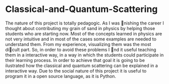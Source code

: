 # Classical-and-Quantum-Scattering
The nature of this project is totally pedagogic. As I was nishing the
career I thought about contributing my grain of sand in physics by helping
those students who are starting now. Most of the concepts learned in physics
are not very intuitive and in most of the cases some examples are needed
to understand them. From my experience, visualizing them was the most
dicult part. So, in order to avoid these problems I nd it useful teaching
them in a interactive way, in a way in which the students could participate
in their learning process.
In order to achieve that goal it is going to be ilustrated how the classical and
quantum scattering can be explained in a interactive way. Due to the social
nature of this project it is useful to program it in a open source language,
as it is Python.



